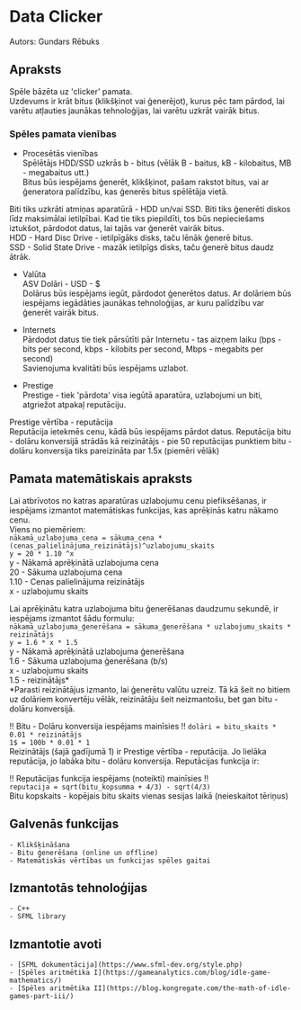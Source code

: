 # Data Clicker
Autors: Gundars Rēbuks  
## Apraksts
Spēle bāzēta uz 'clicker' pamata.  
Uzdevums ir krāt bitus (klikšķinot vai ģenerējot), kurus pēc tam pārdod, lai varētu atļauties jaunākas tehnoloģijas, lai varētu uzkrāt vairāk bitus.  
### Spēles pamata vienības
- Procesētās vienības  
Spēlētājs HDD/SSD uzkrās b - bitus (vēlāk B - baitus, kB - kilobaitus, MB - megabaitus utt.)  
Bitus būs iespējams ģenerēt, klikšķinot, pašam rakstot bitus, vai ar ģeneratora palīdzību, kas ģenerēs bitus spēlētāja vietā.  

Biti tiks uzkrāti atmiņas aparatūrā - HDD un/vai SSD. Biti tiks ģenerēti diskos līdz maksimālai ietilpībai. Kad tie tiks piepildīti, tos būs nepieciešams iztukšot, pārdodot datus, lai tajās var ģenerēt vairāk bitus.  
HDD - Hard Disc Drive - ietilpīgāks disks, taču lēnāk ģenerē bitus.  
SSD - Solid State Drive - mazāk ietilpīgs disks, taču ģenerē bitus daudz ātrāk.  

- Valūta  
ASV Dolāri - USD - $  
Dolārus būs iespējams iegūt, pārdodot ģenerētos datus. Ar dolāriem būs iespējams iegādāties jaunākas tehnoloģijas, ar kuru palīdzību var ģenerēt vairāk bitus.  

- Internets  
Pārdodot datus tie tiek pārsūtīti pār Internetu - tas aizņem laiku (bps - bits per second, kbps - kilobits per second, Mbps - megabits per second)  
Savienojuma kvalitāti būs iespējams uzlabot.  

- Prestige  
Prestige - tiek 'pārdota' visa iegūtā aparatūra, uzlabojumi un biti, atgriežot atpakaļ reputāciju.  

Prestige vērtība - reputācija  
Reputācija ietekmēs cenu, kādā būs iespējams pārdot datus. Reputācija bitu - dolāru konversijā strādās kā reizinātājs - pie 50 reputācijas punktiem bitu - dolāru konversija tiks pareizināta par 1.5x (piemēri vēlāk)  

## Pamata matemātiskais apraksts
Lai atbrīvotos no katras aparatūras uzlabojumu cenu piefiksēšanas, ir iespējams izmantot matemātiskas funkcijas, kas aprēķinās katru nākamo cenu.  
Viens no piemēriem:  
`nākamā_uzlabojuma_cena = sākuma_cena * (cenas_palielinājuma_reizinātājs)^uzlabojumu_skaits`  
`y = 20 * 1.10 ^x`  
y - Nākamā aprēķinātā uzlabojuma cena  
20 - Sākuma uzlabojuma cena  
1.10 - Cenas palielinājuma reizinātājs  
x - uzlabojumu skaits  
      
Lai aprēķinātu katra uzlabojuma bitu ģenerēšanas daudzumu sekundē, ir iespējams izmantot šādu formulu:  
`nākamā_uzlabojuma_ģenerēšana = sākuma_ģenerēšana * uzlabojumu_skaits * reizinātājs`  
`y = 1.6 * x * 1.5`  
y - Nākamā aprēķinātā uzlabojuma ģenerēšana  
1.6 - Sākuma uzlabojuma ģenerēšana (b/s)  
x - uzlabojumu skaits  
1.5 - reizinātājs*  
*Parasti reizinātājus izmanto, lai ģenerētu valūtu uzreiz. Tā kā šeit no bitiem uz dolāriem konvertēju vēlāk, reizinātāju šeit neizmantošu, bet gan bitu - dolāru konversijā.  
      
!! Bitu - Dolāru konversija iespējams mainīsies !!
`dolāri = bitu_skaits * 0.01 * reizinātājs`  
`1$ = 100b * 0.01 * 1`  
Reizinātājs (šajā gadījumā 1) ir Prestige vērtība - reputācija. Jo lielāka reputācija, jo labāka bitu - dolāru konversija. Reputācijas funkcija ir:  

!! Reputācijas funkcija iespējams (noteikti) mainīsies !!  
`reputacija = sqrt(bitu_kopsumma + 4/3) - sqrt(4/3)`  
Bitu kopskaits - kopējais bitu skaits vienas sesijas laikā (neieskaitot tēriņus)  
## Galvenās funkcijas
	- Klikšķināšana
	- Bitu ģenerēšana (online un offline)
	- Matemātiskās vērtības un funkcijas spēles gaitai
## Izmantotās tehnoloģijas
	- C++
	- SFML library
## Izmantotie avoti
	- [SFML dokumentācija](https://www.sfml-dev.org/style.php)
	- [Spēles aritmētika I](https://gameanalytics.com/blog/idle-game-mathematics/)
	- [Spēles aritmētika II](https://blog.kongregate.com/the-math-of-idle-games-part-iii/)
